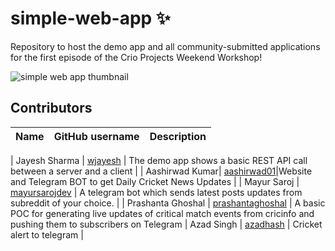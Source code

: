 # simple-web-app ✨
Repository to host the demo app and all community-submitted applications for the first episode of the Crio Projects Weekend Workshop!

![simple web app thumbnail](https://user-images.githubusercontent.com/37150991/146527496-3f519436-d6aa-4eb3-a50e-6041b149b38e.png)

## Contributors
| Name | GitHub username | Description |
| ---- | --------------- | ----------- |

| Jayesh Sharma | [wjayesh](https://github.com/wjayesh) | The demo app shows a basic REST API call between a server and a client | 
| Aashirwad Kumar| [aashirwad01](https://github.com/aashirwad01)|Website and Telegram BOT to get Daily Cricket News Updates |
| Mayur Saroj | [mayursarojdev](https://github.com/mayursarojdev) | A telegram bot which sends latest posts updates from subreddit of your choice. |
| Prashanta Ghoshal | [prashantaghoshal](https://github.com/prashantaghoshal) | A basic POC for generating live updates of critical match events from cricinfo and pushing them to subscribers on Telegram
| Azad Singh    | [azadhash](https://github.com/azadhash) |  Cricket alert to telegram                                           | 





